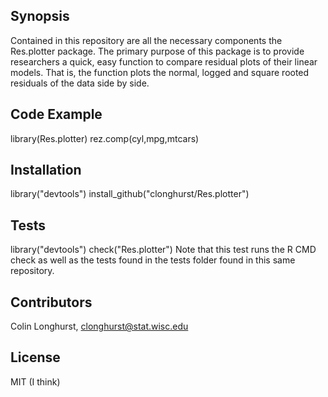 ## Synopsis

Contained in this repository are all the necessary components the Res.plotter package.  The primary purpose of this package is to provide researchers a quick, easy function to compare residual plots of their linear models.  That is, the function plots the normal, logged and square rooted residuals of the data side by side.  

## Code Example

library(Res.plotter)
rez.comp(cyl,mpg,mtcars)


## Installation

library("devtools")
install_github("clonghurst/Res.plotter")


## Tests

library("devtools")
check("Res.plotter")
Note that this test runs the R CMD check as well as the tests found in the tests folder found in this same repository.  

## Contributors

Colin Longhurst, clonghurst@stat.wisc.edu

## License

MIT (I think)